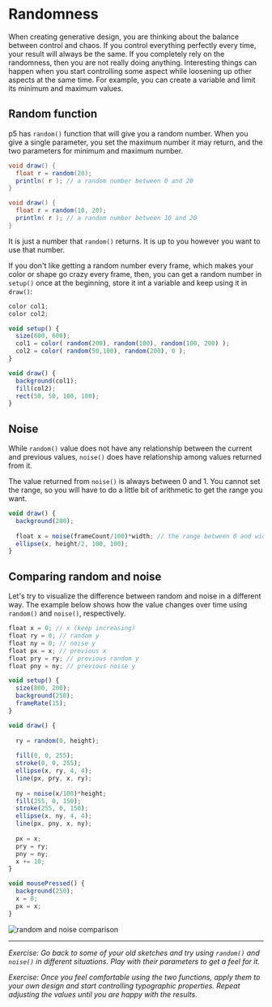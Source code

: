 # Randomness

When creating generative design, you are thinking about the balance between control and chaos. If you control everything perfectly every time, your result will always be the same. If you completely rely on the randomness, then you are not really doing anything. Interesting things can happen when you start controlling some aspect while loosening up other aspects at the same time. For example, you can create a variable and limit its minimum and maximum values.

## Random function
p5 has `random()` function that will give you a random number. When you give a single parameter, you set the maximum number it may return, and the two parameters for minimum and maximum number.

```java
void draw() {
  float r = random(20);
  println( r ); // a random number between 0 and 20
}
```

```java
void draw() {
  float r = random(10, 20);
  println( r ); // a random number between 10 and 20
}
```
It is just a number that `random()` returns. It is up to you however you want to use that number.

If you don't like getting a random number every frame, which makes your color or shape go crazy every frame, then, you can get a random number in `setup()` once at the beginning, store it int a variable and keep using it in `draw()`:

```js
color col1;
color col2;

void setup() {
  size(600, 600);
  col1 = color( random(200), random(100), random(100, 200) );
  col2 = color( random(50,100), random(200), 0 );
}

void draw() {
  background(col1);
  fill(col2);
  rect(50, 50, 100, 100);
}
```

## Noise
While `random()` value does not have any relationship between the current and previous values, `noise()` does have relationship among values returned from it. 

The value returned from `noise()` is always between 0 and 1. You cannot set the range, so you will have to do a little bit of arithmetic to get the range you want.

```js
void draw() {
  background(200);
  
  float x = noise(frameCount/100)*width; // the range between 0 and width
  ellipse(x, height/2, 100, 100);
}
```


## Comparing random and noise
Let's try to visualize the difference between random and noise in a different way. The example below shows how the value changes over time using `random()` and `noise()`, respectively.
```js
float x = 0; // x (keep increasing)
float ry = 0; // random y
float ny = 0; // noise y
float px = x; // previous x
float pry = ry; // previous random y
float pny = ny; // previous noise y

void setup() {
  size(800, 200);
  background(250);
  frameRate(15);
}

void draw() {
  
  ry = random(0, height);
  
  fill(0, 0, 255);
  stroke(0, 0, 255);
  ellipse(x, ry, 4, 4);
  line(px, pry, x, ry);
  
  ny = noise(x/100)*height;
  fill(255, 0, 150);
  stroke(255, 0, 150);
  ellipse(x, ny, 4, 4);
  line(px, pny, x, ny);
  
  px = x;
  pry = ry;
  pny = ny;
  x += 10;
}

void mousePressed() {
  background(250);
  x = 0;
  px = x;
}
```

![random and noise comparison](../images/random-noise-comparison.png)

-----
*Exercise: Go back to some of your old sketches and try using `random()` and `noise()` in different situations. Play with their parameters to get a feel for it.*

*Exercise: Once you feel comfortable using the two functions, apply them to your own design and start controlling typographic properties. Repeat adjusting the values until you are happy with the results.*
